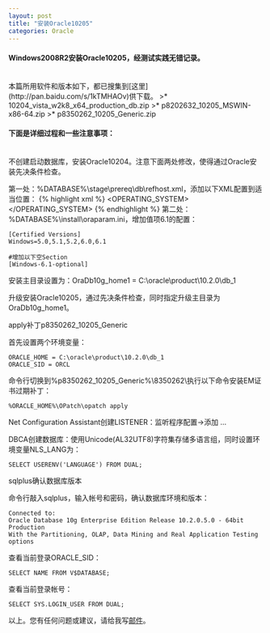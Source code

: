 ```yaml
---
layout: post
title: "安装Oracle10205"
categories: Oracle
---
```

#### Windows2008R2安装Oracle10205，经测试实践无错记录。
<br />
本篇所用软件和版本如下，都已搜集到[这里](http://pan.baidu.com/s/1kTMHAOv)供下载。
>* 10204_vista_w2k8_x64_production_db.zip
>* p8202632_10205_MSWIN-x86-64.zip
>* p8350262_10205_Generic.zip

#### 下面是详细过程和一些注意事项：
<br />
不创建启动数据库，安装Oracle10204。注意下面两处修改，使得通过Oracle安装先决条件检查。

第一处：%DATABASE%\stage\prereq\db\refhost.xml，添加以下XML配置到适当位置：
{% highlight xml %}
<OPERATING_SYSTEM>
    <VERSION VALUE="6.1"/>
</OPERATING_SYSTEM>
{% endhighlight %}
第二处：%DATABASE%\install\oraparam.ini，增加值项6.1的配置：

    [Certified Versions]
    Windows=5.0,5.1,5.2,6.0,6.1

    #增加以下空Section
    [Windows-6.1-optional]

安装主目录设置为：OraDb10g_home1 = C:\oracle\product\10.2.0\db_1


升级安装Oracle10205，通过先决条件检查，同时指定升级主目录为OraDb10g_home1。


apply补丁p8350262_10205_Generic

首先设置两个环境变量：

    ORACLE_HOME = C:\oracle\product\10.2.0\db_1
	ORACLE_SID = ORCL

命令行切换到%p8350262_10205_Generic%\8350262\执行以下命令安装EM证书过期补丁：

    %ORACLE_HOME%\OPatch\opatch apply


Net Configuration Assistant创建LISTENER：监听程序配置->添加 ...


DBCA创建数据库：使用Unicode(AL32UTF8)字符集存储多语言组，同时设置环境变量NLS_LANG为：

    SELECT USERENV('LANGUAGE') FROM DUAL;


sqlplus确认数据库版本

命令行敲入sqlplus，输入帐号和密码，确认数据库环境和版本：

    Connected to:
	Oracle Database 10g Enterprise Edition Release 10.2.0.5.0 - 64bit Production
	With the Partitioning, OLAP, Data Mining and Real Application Testing options

查看当前登录ORACLE_SID：

    SELECT NAME FROM V$DATABASE;

查看当前登录帐号：

    SELECT SYS.LOGIN_USER FROM DUAL;

以上。您有任何问题或建议，请给我写[邮件](mailto:yinwer81@gmail.com)。

